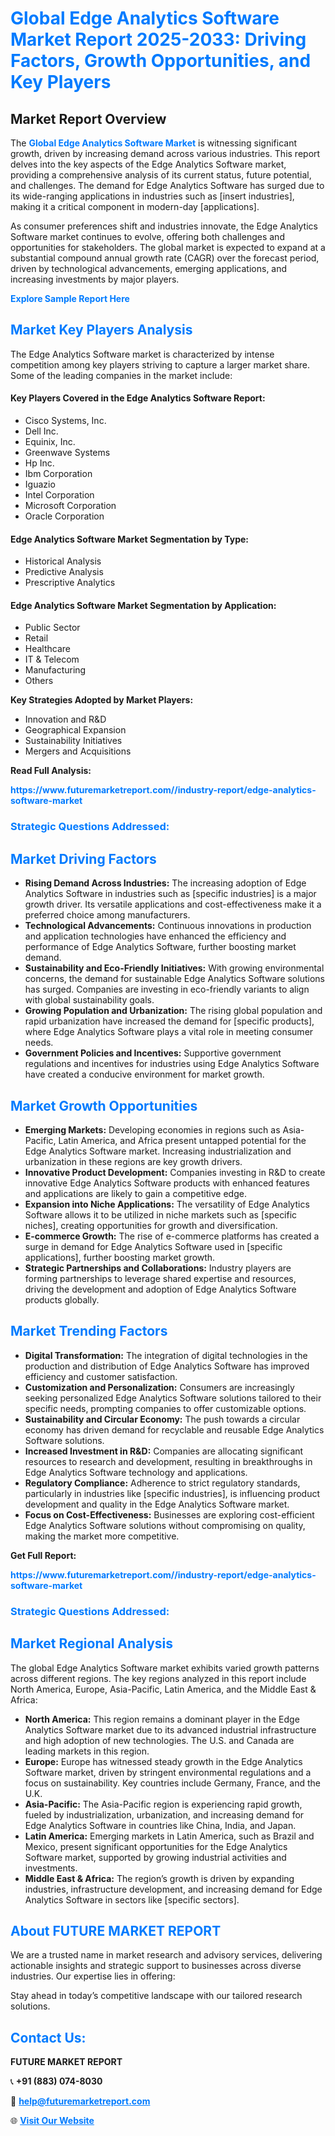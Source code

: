 <h1 style="color: #007BFF;">Global Edge Analytics Software Market Report 2025-2033: Driving Factors, Growth Opportunities, and Key Players</h1>

<section id="overview">
<h2>Market Report Overview</h2>
<p>The <a href="https://www.futuremarketreport.com//industry-report/edge-analytics-software-market" style="color: #007BFF; text-decoration: none;"><strong>Global Edge Analytics Software Market</strong></a> is witnessing significant growth, driven by increasing demand across various industries. This report delves into the key aspects of the Edge Analytics Software market, providing a comprehensive analysis of its current status, future potential, and challenges. The demand for Edge Analytics Software has surged due to its wide-ranging applications in industries such as [insert industries], making it a critical component in modern-day [applications].</p>
<p>As consumer preferences shift and industries innovate, the Edge Analytics Software market continues to evolve, offering both challenges and opportunities for stakeholders. The global market is expected to expand at a substantial compound annual growth rate (CAGR) over the forecast period, driven by technological advancements, emerging applications, and increasing investments by major players.</p>
</section>

<section id="overview">
<p><a href="https://www.futuremarketreport.com//request-sample/reportId=53265" style="color: #007BFF; text-decoration: none;"><strong>Explore Sample Report Here</strong></a></p>
</section>

<section id="key-players">
<h2 style="color: #007BFF;">Market Key Players Analysis</h2>
<p>The Edge Analytics Software market is characterized by intense competition among key players striving to capture a larger market share. Some of the leading companies in the market include:</p>
<h4>Key Players Covered in the Edge Analytics Software Report:</h4>
<ul><li>Cisco Systems, Inc.</li><li>Dell Inc.</li><li>Equinix, Inc.</li><li>Greenwave Systems</li><li>Hp Inc.</li><li>Ibm Corporation</li><li>Iguazio</li><li>Intel Corporation</li><li>Microsoft Corporation</li><li>Oracle Corporation</li></ul>
<h4>Edge Analytics Software Market Segmentation by Type:</h4>
<ul><li>Historical Analysis</li><li>Predictive Analysis</li><li>Prescriptive Analytics</li></ul>

<h4>Edge Analytics Software Market Segmentation by Application:</h4>
<ul><li>Public Sector</li><li>Retail</li><li>Healthcare</li><li>IT &amp; Telecom</li><li>Manufacturing</li><li>Others</li></ul>
<p><strong>Key Strategies Adopted by Market Players:</strong></p>
<ul>
<li>Innovation and R&D</li>
<li>Geographical Expansion</li>
<li>Sustainability Initiatives</li>
<li>Mergers and Acquisitions</li>
</ul>
</section>

<section>
<p><strong>Read Full Analysis: </strong></p><a href="https://www.futuremarketreport.com//industry-report/edge-analytics-software-market" style="color: #007BFF; text-decoration: none;"><strong>https://www.futuremarketreport.com//industry-report/edge-analytics-software-market</strong></a>
<h3 style="color: #007BFF;">Strategic Questions Addressed:</h3>
</section>

<section id="driving-factors">
<h2 style="color: #007BFF;">Market Driving Factors</h2>
<ul>
<li><strong>Rising Demand Across Industries:</strong> The increasing adoption of Edge Analytics Software in industries such as [specific industries] is a major growth driver. Its versatile applications and cost-effectiveness make it a preferred choice among manufacturers.</li>
<li><strong>Technological Advancements:</strong> Continuous innovations in production and application technologies have enhanced the efficiency and performance of Edge Analytics Software, further boosting market demand.</li>
<li><strong>Sustainability and Eco-Friendly Initiatives:</strong> With growing environmental concerns, the demand for sustainable Edge Analytics Software solutions has surged. Companies are investing in eco-friendly variants to align with global sustainability goals.</li>
<li><strong>Growing Population and Urbanization:</strong> The rising global population and rapid urbanization have increased the demand for [specific products], where Edge Analytics Software plays a vital role in meeting consumer needs.</li>
<li><strong>Government Policies and Incentives:</strong> Supportive government regulations and incentives for industries using Edge Analytics Software have created a conducive environment for market growth.</li>
</ul>
</section>

<section id="growth-opportunities">
<h2 style="color: #007BFF;">Market Growth Opportunities</h2>
<ul>
<li><strong>Emerging Markets:</strong> Developing economies in regions such as Asia-Pacific, Latin America, and Africa present untapped potential for the Edge Analytics Software market. Increasing industrialization and urbanization in these regions are key growth drivers.</li>
<li><strong>Innovative Product Development:</strong> Companies investing in R&D to create innovative Edge Analytics Software products with enhanced features and applications are likely to gain a competitive edge.</li>
<li><strong>Expansion into Niche Applications:</strong> The versatility of Edge Analytics Software allows it to be utilized in niche markets such as [specific niches], creating opportunities for growth and diversification.</li>
<li><strong>E-commerce Growth:</strong> The rise of e-commerce platforms has created a surge in demand for Edge Analytics Software used in [specific applications], further boosting market growth.</li>
<li><strong>Strategic Partnerships and Collaborations:</strong> Industry players are forming partnerships to leverage shared expertise and resources, driving the development and adoption of Edge Analytics Software products globally.</li>
</ul>
</section>

<section id="trending-factors">
<h2 style="color: #007BFF;">Market Trending Factors</h2>
<ul>
<li><strong>Digital Transformation:</strong> The integration of digital technologies in the production and distribution of Edge Analytics Software has improved efficiency and customer satisfaction.</li>
<li><strong>Customization and Personalization:</strong> Consumers are increasingly seeking personalized Edge Analytics Software solutions tailored to their specific needs, prompting companies to offer customizable options.</li>
<li><strong>Sustainability and Circular Economy:</strong> The push towards a circular economy has driven demand for recyclable and reusable Edge Analytics Software solutions.</li>
<li><strong>Increased Investment in R&D:</strong> Companies are allocating significant resources to research and development, resulting in breakthroughs in Edge Analytics Software technology and applications.</li>
<li><strong>Regulatory Compliance:</strong> Adherence to strict regulatory standards, particularly in industries like [specific industries], is influencing product development and quality in the Edge Analytics Software market.</li>
<li><strong>Focus on Cost-Effectiveness:</strong> Businesses are exploring cost-efficient Edge Analytics Software solutions without compromising on quality, making the market more competitive.</li>
</ul>
</section>

<section>
<p><strong>Get Full Report: </strong></p><a href="https://www.futuremarketreport.com//industry-report/edge-analytics-software-market" style="color: #007BFF; text-decoration: none;"><strong>https://www.futuremarketreport.com//industry-report/edge-analytics-software-market</strong></a>
<h3 style="color: #007BFF;">Strategic Questions Addressed:</h3>
</section>


<section id="regional-analysis">
<h2 style="color: #007BFF;">Market Regional Analysis</h2>
<p>The global Edge Analytics Software market exhibits varied growth patterns across different regions. The key regions analyzed in this report include North America, Europe, Asia-Pacific, Latin America, and the Middle East & Africa:</p>
<ul>
<li><strong>North America:</strong> This region remains a dominant player in the Edge Analytics Software market due to its advanced industrial infrastructure and high adoption of new technologies. The U.S. and Canada are leading markets in this region.</li>
<li><strong>Europe:</strong> Europe has witnessed steady growth in the Edge Analytics Software market, driven by stringent environmental regulations and a focus on sustainability. Key countries include Germany, France, and the U.K.</li>
<li><strong>Asia-Pacific:</strong> The Asia-Pacific region is experiencing rapid growth, fueled by industrialization, urbanization, and increasing demand for Edge Analytics Software in countries like China, India, and Japan.</li>
<li><strong>Latin America:</strong> Emerging markets in Latin America, such as Brazil and Mexico, present significant opportunities for the Edge Analytics Software market, supported by growing industrial activities and investments.</li>
<li><strong>Middle East & Africa:</strong> The region’s growth is driven by expanding industries, infrastructure development, and increasing demand for Edge Analytics Software in sectors like [specific sectors].</li>
</ul>
</section>

<footer>
<h2 style="color: #007BFF;">About FUTURE MARKET REPORT</h2>
<p>We are a trusted name in market research and advisory services, delivering actionable insights and strategic support to businesses across diverse industries. Our expertise lies in offering:</p>

<p>Stay ahead in today’s competitive landscape with our tailored research solutions.</p>

<h2 style="color: #007BFF;">Contact Us:</h2>
<p><strong>FUTURE MARKET REPORT</strong></p>
<p>📞 <strong>+91 (883) 074-8030</strong></p>
<p>📧 <strong><a href="mailto:help@futuremarketreport.com" style="color: #007BFF;">help@futuremarketreport.com</a></strong></p>
<p>🌐 <strong><a href="https://www.futuremarketreport.com/" style="color: #007BFF;">Visit Our Website</a></strong></p>
</footer>